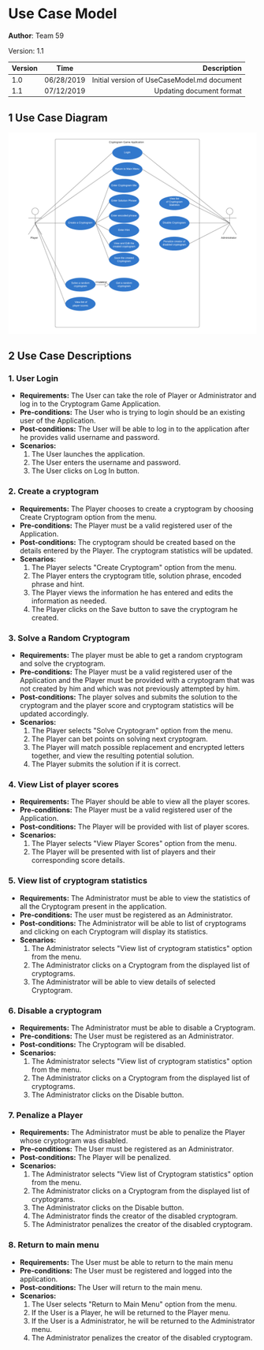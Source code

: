 # Use Case Model

**Author**: Team 59

Version: 1.1


| Version        | Time           | Description  |
| ------------- |:-------------:| -----------------------:|
| 1.0      | 06/28/2019 | Initial version of UseCaseModel.md document |
| 1.1      | 07/12/2019 | Updating document format |

## 1 Use Case Diagram

![Image of UseCase](./Diagrams/Usecase-Diagram.png)

## 2 Use Case Descriptions

### 1. User Login
- **Requirements:** The User can take the role of Player or Administrator and log in to the Cryptogram Game Application.
- **Pre-conditions:** The User who is trying to login should be an existing user of the Application.
- **Post-conditions:** The User will be able to log in to the application after he provides valid username and password.
- **Scenarios:**
    1. The User launches the application.
    2. The User enters the username and password.
    3. The User clicks on Log In button.

### 2. Create a cryptogram
- **Requirements:** The Player chooses to create a cryptogram by choosing Create Cryptogram option from the menu.
- **Pre-conditions:** The Player must be a valid registered user of the Application.
- **Post-conditions:** The cryptogram should be created based on the details entered by the Player. The cryptogram statistics will be updated.
- **Scenarios:**
     1. The Player selects "Create Cryptogram" option from the menu.
     2. The Player enters the cryptogram title, solution phrase, encoded phrase and hint.
     3. The Player views the information he has entered and edits the information as needed.
     4. The Player clicks on the Save button to save the cryptogram he created.

### 3. Solve a Random Cryptogram
- **Requirements:** The player must be able to get a random cryptogram and solve the cryptogram.
- **Pre-conditions:** The Player must be a valid registered user of the Application and the Player must be provided with a cryptogram that was not created by him and which was not previously attempted by him.
- **Post-conditions:** The player solves and submits the solution to the cryptogram and the player score and cryptogram statistics will be updated accordingly.
- **Scenarios:**
	 1. The Player selects "Solve Cryptogram" option from the menu.
     2. The Player can bet points on solving next cryptogram.
     3. The Player will match possible replacement and encrypted letters together, and view the resulting potential solution.
     4. The Player submits the solution if it is correct.

### 4. View List of player scores
 - **Requirements:** The Player should be able to view all the player scores.
 - **Pre-conditions:** The Player must be a valid registered user of the Application.
 - **Post-conditions:** The Player will be provided with list of player scores.
 - **Scenarios:**
    1. The Player selects "View Player Scores" option from the menu.
    2. The Player will be presented with list of players and their corresponding score details.

### 5. View list of cryptogram statistics
 - **Requirements:** The Administrator must be able to view the statistics of all the Cryptogram present in the application.
 - **Pre-conditions:** The user must be registered as an Administrator.
 - **Post-conditions:** The Administrator will be able to list of cryptograms and clicking on each Cryptogram will display its statistics.
 - **Scenarios:**
    1. The Administrator selects "View list of cryptogram statistics" option from the menu.
    2. The Administrator clicks on a Cryptogram from the displayed list of cryptograms.
    3. The Administrator will be able to view details of selected Cryptogram.

### 6. Disable a cryptogram
- **Requirements:** The Administrator must be able to disable a Cryptogram.
- **Pre-conditions:** The User must be registered as an Administrator.
- **Post-conditions:** The Cryptogram will be disabled.
- **Scenarios:**
   1. The Administrator selects "View list of cryptogram statistics" option from the menu.
   2. The Administrator clicks on a Cryptogram from the displayed list of cryptograms.
   3. The Administrator clicks on the Disable button.

### 7. Penalize a Player
 - **Requirements:** The Administrator must be able to penalize the Player whose cryptogram was disabled.
 - **Pre-conditions:** The User must be registered as an Administrator.
 - **Post-conditions:** The Player will be penalized.
 - **Scenarios:**
    1. The Administrator selects "View list of Cryptogram statistics" option from the menu.
    2. The Administrator clicks on a Cryptogram from the displayed list of cryptograms.
    3. The Administrator clicks on the Disable button.
    4. The Administrator finds the creator of the disabled cryptogram.
    5. The Administrator penalizes the creator of the disabled cryptogram.

### 8. Return to main menu
 - **Requirements:** The User must be able to return to the main menu
 - **Pre-conditions:** The User must be registered and logged into the application.
 - **Post-conditions:** The User will return to the main menu.
 - **Scenarios:**
    1. The User selects "Return to Main Menu" option from the menu.
    2. If the User is a Player, he will be returned to the Player menu.
    3. If the User is a Administrator, he will be returned to the Administrator menu.
    4. The Administrator penalizes the creator of the disabled cryptogram.

   
